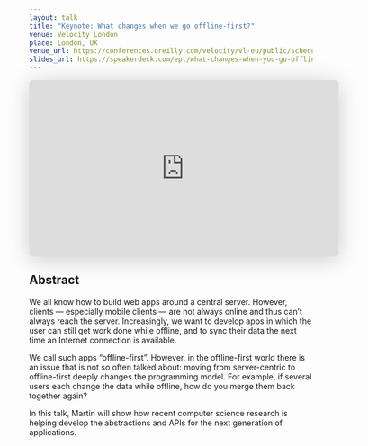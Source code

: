 ```yaml
---
layout: talk
title: "Keynote: What changes when we go offline-first?"
venue: Velocity London
place: London, UK
venue_url: https://conferences.oreilly.com/velocity/vl-eu/public/schedule/detail/71411
slides_url: https://speakerdeck.com/ept/what-changes-when-you-go-offline-first
---
```


<iframe class="speakerdeck-iframe" frameborder="0" src="https://speakerdeck.com/player/15f6958506e84133b9ed2b89f54fa06b" title="What changes when you go offline-first?" allowfullscreen="true" mozallowfullscreen="true" webkitallowfullscreen="true" style="border: 0px; background: padding-box padding-box rgba(0, 0, 0, 0.1); margin: 0px; padding: 0px; border-radius: 6px; box-shadow: rgba(0, 0, 0, 0.2) 0px 5px 40px; width: 550px; height: 314px;" data-ratio="1.78343949044586"></iframe>


Abstract
--------

We all know how to build web apps around a central server. However, clients — especially mobile
clients — are not always online and thus can’t always reach the server. Increasingly, we want to
develop apps in which the user can still get work done while offline, and to sync their data the
next time an Internet connection is available.

We call such apps “offline-first”. However, in the offline-first world there is an issue that is not
so often talked about: moving from server-centric to offline-first deeply changes the programming
model. For example, if several users each change the data while offline, how do you merge them back
together again?

In this talk, Martin will show how recent computer science research is helping develop the
abstractions and APIs for the next generation of applications.
